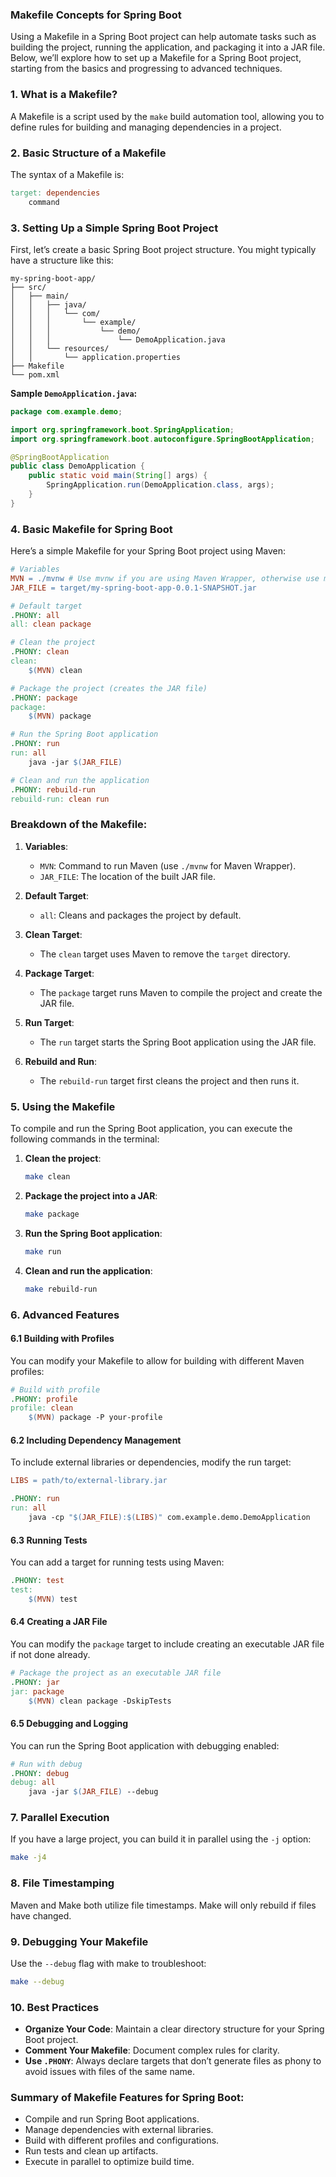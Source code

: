 ### Makefile Concepts for Spring Boot

Using a Makefile in a Spring Boot project can help automate tasks such as building the project, running the application, and packaging it into a JAR file. Below, we’ll explore how to set up a Makefile for a Spring Boot project, starting from the basics and progressing to advanced techniques.

### 1. **What is a Makefile?**
A Makefile is a script used by the `make` build automation tool, allowing you to define rules for building and managing dependencies in a project.

### 2. **Basic Structure of a Makefile**
The syntax of a Makefile is:

```makefile
target: dependencies
    command
```

### 3. **Setting Up a Simple Spring Boot Project**
First, let’s create a basic Spring Boot project structure. You might typically have a structure like this:

```
my-spring-boot-app/
├── src/
│   ├── main/
│   │   ├── java/
│   │   │   └── com/
│   │   │       └── example/
│   │   │           └── demo/
│   │   │               └── DemoApplication.java
│   │   └── resources/
│   │       └── application.properties
├── Makefile
└── pom.xml
```

**Sample `DemoApplication.java`:**
```java
package com.example.demo;

import org.springframework.boot.SpringApplication;
import org.springframework.boot.autoconfigure.SpringBootApplication;

@SpringBootApplication
public class DemoApplication {
    public static void main(String[] args) {
        SpringApplication.run(DemoApplication.class, args);
    }
}
```

### 4. **Basic Makefile for Spring Boot**
Here’s a simple Makefile for your Spring Boot project using Maven:

```makefile
# Variables
MVN = ./mvnw # Use mvnw if you are using Maven Wrapper, otherwise use mvn
JAR_FILE = target/my-spring-boot-app-0.0.1-SNAPSHOT.jar

# Default target
.PHONY: all
all: clean package

# Clean the project
.PHONY: clean
clean:
	$(MVN) clean

# Package the project (creates the JAR file)
.PHONY: package
package:
	$(MVN) package

# Run the Spring Boot application
.PHONY: run
run: all
	java -jar $(JAR_FILE)

# Clean and run the application
.PHONY: rebuild-run
rebuild-run: clean run
```

### Breakdown of the Makefile:

1. **Variables**:
   - `MVN`: Command to run Maven (use `./mvnw` for Maven Wrapper).
   - `JAR_FILE`: The location of the built JAR file.

2. **Default Target**:
   - `all`: Cleans and packages the project by default.

3. **Clean Target**:
   - The `clean` target uses Maven to remove the `target` directory.

4. **Package Target**:
   - The `package` target runs Maven to compile the project and create the JAR file.

5. **Run Target**:
   - The `run` target starts the Spring Boot application using the JAR file.

6. **Rebuild and Run**:
   - The `rebuild-run` target first cleans the project and then runs it.

### 5. **Using the Makefile**
To compile and run the Spring Boot application, you can execute the following commands in the terminal:

1. **Clean the project**:
   ```bash
   make clean
   ```

2. **Package the project into a JAR**:
   ```bash
   make package
   ```

3. **Run the Spring Boot application**:
   ```bash
   make run
   ```

4. **Clean and run the application**:
   ```bash
   make rebuild-run
   ```

### 6. **Advanced Features**

#### 6.1 Building with Profiles
You can modify your Makefile to allow for building with different Maven profiles:

```makefile
# Build with profile
.PHONY: profile
profile: clean
	$(MVN) package -P your-profile
```

#### 6.2 Including Dependency Management
To include external libraries or dependencies, modify the run target:

```makefile
LIBS = path/to/external-library.jar

.PHONY: run
run: all
	java -cp "$(JAR_FILE):$(LIBS)" com.example.demo.DemoApplication
```

#### 6.3 Running Tests
You can add a target for running tests using Maven:

```makefile
.PHONY: test
test:
	$(MVN) test
```

#### 6.4 Creating a JAR File
You can modify the `package` target to include creating an executable JAR file if not done already.

```makefile
# Package the project as an executable JAR file
.PHONY: jar
jar: package
	$(MVN) clean package -DskipTests
```

#### 6.5 Debugging and Logging
You can run the Spring Boot application with debugging enabled:

```makefile
# Run with debug
.PHONY: debug
debug: all
	java -jar $(JAR_FILE) --debug
```

### 7. **Parallel Execution**
If you have a large project, you can build it in parallel using the `-j` option:

```bash
make -j4
```

### 8. **File Timestamping**
Maven and Make both utilize file timestamps. Make will only rebuild if files have changed.

### 9. **Debugging Your Makefile**
Use the `--debug` flag with make to troubleshoot:

```bash
make --debug
```

### 10. **Best Practices**
- **Organize Your Code**: Maintain a clear directory structure for your Spring Boot project.
- **Comment Your Makefile**: Document complex rules for clarity.
- **Use `.PHONY`**: Always declare targets that don’t generate files as phony to avoid issues with files of the same name.

### Summary of Makefile Features for Spring Boot:
- Compile and run Spring Boot applications.
- Manage dependencies with external libraries.
- Build with different profiles and configurations.
- Run tests and clean up artifacts.
- Execute in parallel to optimize build time.